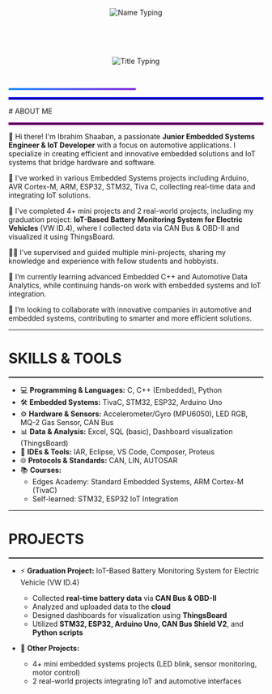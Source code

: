 <!-- الاسم -->
<p align="center">
  <img src="https://readme-typing-svg.herokuapp.com?font=Fira+Code&size=32&duration=3000&pause=1000&color=1E90FF&center=true&width=700&lines=Ibrahim+Shaaban" alt="Name Typing" />
</p>

<br><br><br>

<!-- العنوان -->
<p align="center">
  <img src="https://readme-typing-svg.herokuapp.com?font=Fira+Code&size=24&duration=3000&pause=1000&color=FF5733,FF8D1A&center=true&width=700&lines=Junior+Embedded+Engineer+And+IoT+Developer;Automotive+Engineer" alt="Title Typing" />
</p>

<br>

<!-- خط الفاصل بين السكشنات -->
<p align="center">
  <div style="background: linear-gradient(to right, #1E90FF, #8A2BE2); height: 4px; width: 50%; border-radius: 2px;"></div>
</p>

<hr style="border: 2px solid blue;">
# ABOUT ME
<hr style="border: 2px solid purple;">

👋 Hi there! I'm Ibrahim Shaaban, a passionate **Junior Embedded Systems Engineer & IoT Developer** with a focus on automotive applications. I specialize in creating efficient and innovative embedded solutions and IoT systems that bridge hardware and software.  

🔭 I've worked in various Embedded Systems projects including Arduino, AVR Cortex-M, ARM, ESP32, STM32, Tiva C, collecting real-time data and integrating IoT solutions.  

🤖 I've completed 4+ mini projects and 2 real-world projects, including my graduation project: **IoT-Based Battery Monitoring System for Electric Vehicles** (VW ID.4), where I collected data via CAN Bus & OBD-II and visualized it using ThingsBoard.  

👨‍🏫 I’ve supervised and guided multiple mini-projects, sharing my knowledge and experience with fellow students and hobbyists.  

🌱 I’m currently learning advanced Embedded C++ and Automotive Data Analytics, while continuing hands-on work with embedded systems and IoT integration.  

🤝 I’m looking to collaborate with innovative companies in automotive and embedded systems, contributing to smarter and more efficient solutions.

---

# **SKILLS & TOOLS**
<hr style="border: 1px solid gray;">

- 💻 **Programming & Languages:** C, C++ (Embedded), Python  
- 🛠 **Embedded Systems:** TivaC, STM32, ESP32, Arduino Uno  
- ⚙️ **Hardware & Sensors:** Accelerometer/Gyro (MPU6050), LED RGB, MQ-2 Gas Sensor, CAN Bus  
- 📊 **Data & Analysis:** Excel, SQL (basic), Dashboard visualization (ThingsBoard)  
- 🔧 **IDEs & Tools:** IAR, Eclipse, VS Code, Composer, Proteus  
- 🌐 **Protocols & Standards:** CAN, LIN, AUTOSAR  
- 📚 **Courses:**  
  - Edges Academy: Standard Embedded Systems, ARM Cortex-M (TivaC)  
  - Self-learned: STM32, ESP32 IoT Integration  

---

# **PROJECTS**
<hr style="border: 1px solid gray;">

- ⚡ **Graduation Project:** IoT-Based Battery Monitoring System for Electric Vehicle (VW ID.4)  
  - Collected **real-time battery data** via **CAN Bus & OBD-II**  
  - Analyzed and uploaded data to the **cloud**  
  - Designed dashboards for visualization using **ThingsBoard**  
  - Utilized **STM32, ESP32, Arduino Uno, CAN Bus Shield V2**, and **Python scripts**  

- 🔹 **Other Projects:**  
  - 4+ mini embedded systems projects (LED blink, sensor monitoring, motor control)  
  - 2 real-world projects integrating IoT and automotive interfaces  
